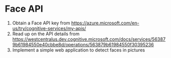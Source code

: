 # Face API

1. Obtain a Face API key from https://azure.microsoft.com/en-us/try/cognitive-services/my-apis/
2. Read up on the API details from https://westcentralus.dev.cognitive.microsoft.com/docs/services/563879b61984550e40cbbe8d/operations/563879b61984550f30395236
3. Implement a simple web application to detect faces in pictures